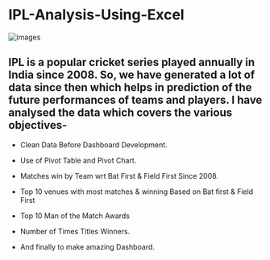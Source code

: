 # ****IPL-Analysis-Using-Excel****


![images](https://user-images.githubusercontent.com/107933257/215798640-6dc7cfa0-29b5-4c1f-b0ec-ba721a0731f9.jpg)




## IPL is a popular cricket series played annually in India since 2008. So, we have generated a lot of data since then which helps in prediction of the future performances of teams and players. I have analysed the data which covers the various objectives-

* Clean Data Before Dashboard Development.

* Use of Pivot Table and Pivot Chart.

* Matches win by Team wrt Bat First & Field First Since 2008.

* Top 10 venues with most matches & winning Based on Bat first & Field First

* Top 10 Man of the Match Awards

* Number of Times Titles Winners.

* And finally to make amazing Dashboard.









